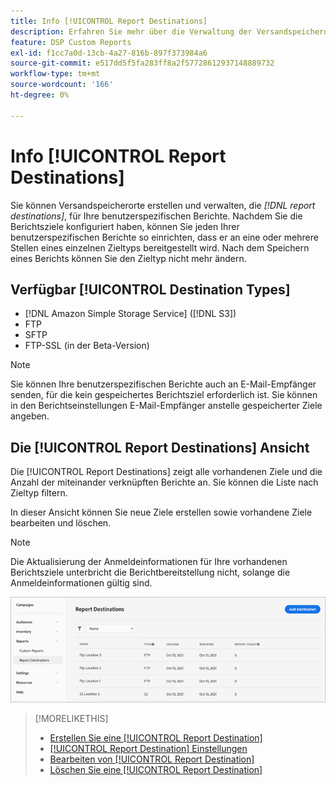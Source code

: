 ```yaml
---
title: Info [!UICONTROL Report Destinations]
description: Erfahren Sie mehr über die Verwaltung der Versandspeicherorte für Ihre benutzerspezifischen Berichte.
feature: DSP Custom Reports
exl-id: f1cc7a0d-13cb-4a27-816b-897f373984a6
source-git-commit: e517dd5f5fa283ff8a2f57728612937148889732
workflow-type: tm+mt
source-wordcount: '166'
ht-degree: 0%

---
```


# Info [!UICONTROL Report Destinations]

Sie können Versandspeicherorte erstellen und verwalten, die *[!DNL report destinations]*, für Ihre benutzerspezifischen Berichte. Nachdem Sie die Berichtsziele konfiguriert haben, können Sie jeden Ihrer benutzerspezifischen Berichte so einrichten, dass er an eine oder mehrere Stellen eines einzelnen Zieltyps bereitgestellt wird. Nach dem Speichern eines Berichts können Sie den Zieltyp nicht mehr ändern.

## Verfügbar [!UICONTROL Destination Types]

* [!DNL Amazon Simple Storage Service] ([!DNL S3])
* FTP
* SFTP
* FTP-SSL (in der Beta-Version)

>[!NOTE]
>
> Sie können Ihre benutzerspezifischen Berichte auch an E-Mail-Empfänger senden, für die kein gespeichertes Berichtsziel erforderlich ist. Sie können in den Berichtseinstellungen E-Mail-Empfänger anstelle gespeicherter Ziele angeben.

## Die [!UICONTROL Report Destinations] Ansicht

Die [!UICONTROL Report Destinations] zeigt alle vorhandenen Ziele und die Anzahl der miteinander verknüpften Berichte an. Sie können die Liste nach Zieltyp filtern.

In dieser Ansicht können Sie neue Ziele erstellen sowie vorhandene Ziele bearbeiten und löschen.

>[!NOTE]
>
>Die Aktualisierung der Anmeldeinformationen für Ihre vorhandenen Berichtsziele unterbricht die Berichtbereitstellung nicht, solange die Anmeldeinformationen gültig sind.

![Berichtsziele](/help/dsp/assets/report-destinations.png)

>[!MORELIKETHIS]
>
>* [Erstellen Sie eine [!UICONTROL Report Destination]](/help/dsp/reports/report-destinations/report-destination-create.md)
>* [[!UICONTROL Report Destination] Einstellungen](/help/dsp/reports/report-destinations/report-destination-settings.md)
>* [Bearbeiten von [!UICONTROL Report Destination]](/help/dsp/reports/report-destinations/report-destination-edit.md)
>* [Löschen Sie eine [!UICONTROL Report Destination]](/help/dsp/reports/report-destinations/report-destination-delete.md)
